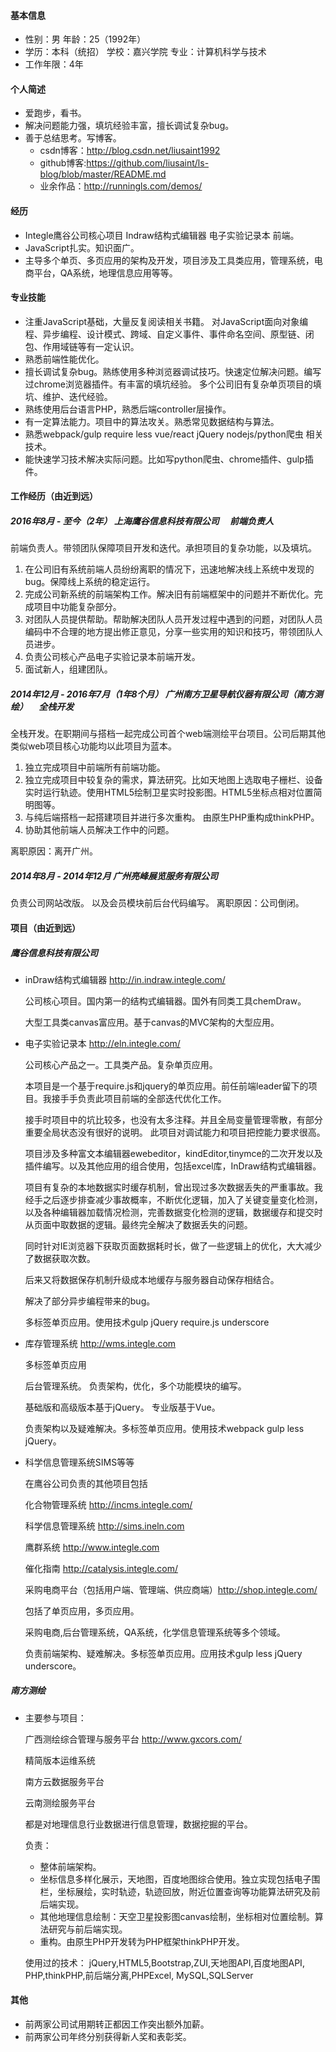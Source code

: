 #### 基本信息

 * 性别：男        年龄：25（1992年）
 * 学历：本科（统招）        学校：嘉兴学院         专业：计算机科学与技术
 * 工作年限：4年
 

#### 个人简述

* 爱跑步，看书。
* 解决问题能力强，填坑经验丰富，擅长调试复杂bug。
* 善于总结思考。写博客。
    * csdn博客：http://blog.csdn.net/liusaint1992
    * github博客:https://github.com/liusaint/ls-blog/blob/master/README.md
    * 业余作品：http://runningls.com/demos/

#### 经历
* Integle鹰谷公司核心项目 Indraw结构式编辑器 电子实验记录本 前端。 
* JavaScript扎实。知识面广。
* 主导多个单页、多页应用的架构及开发，项目涉及工具类应用，管理系统，电商平台，QA系统，地理信息应用等等。

#### 专业技能

* 注重JavaScript基础，大量反复阅读相关书籍。 对JavaScript面向对象编程、异步编程、设计模式、跨域、自定义事件、事件命名空间、原型链、闭包、作用域链等有一定认识。
* 熟悉前端性能优化。
* 擅长调试复杂bug。熟练使用多种浏览器调试技巧。快速定位解决问题。编写过chrome浏览器插件。有丰富的填坑经验。 多个公司旧有复杂单页项目的填坑、维护、迭代经验。
* 熟练使用后台语言PHP，熟悉后端controller层操作。
* 有一定算法能力。项目中的算法攻关。熟悉常见数据结构与算法。
* 熟悉webpack/gulp require less vue/react jQuery nodejs/python爬虫 相关技术。
* 能快速学习技术解决实际问题。比如写python爬虫、chrome插件、gulp插件。



#### 工作经历（由近到远）

#####  2016年8月 - 至今（2年）  上海鹰谷信息科技有限公司 　前端负责人

前端负责人。带领团队保障项目开发和迭代。承担项目的复杂功能，以及填坑。

1. 在公司旧有系统前端人员纷纷离职的情况下，迅速地解决线上系统中发现的bug。保障线上系统的稳定运行。 
2. 完成公司新系统的前端架构工作。解决旧有前端框架中的问题并不断优化。完成项目中功能复杂部分。 
3. 对团队人员提供帮助。帮助解决团队人员开发过程中遇到的问题，对团队人员编码中不合理的地方提出修正意见，分享一些实用的知识和技巧，带领团队人员进步。 
4. 负责公司核心产品电子实验记录本前端开发。 
5. 面试新人，组建团队。


#####  2014年12月 - 2016年7月（1年8个月）  广州南方卫星导航仪器有限公司（南方测绘） 　全栈开发

全栈开发。在职期间与搭档一起完成公司首个web端测绘平台项目。公司后期其他类似web项目核心功能均以此项目为蓝本。

1. 独立完成项目中前端所有前端功能。
2. 独立完成项目中较复杂的需求，算法研究。比如天地图上选取电子栅栏、设备实时运行轨迹。使用HTML5绘制卫星实时投影图。HTML5坐标点相对位置简明图等。
3. 与纯后端搭档一起搭建项目并进行多次重构。 由原生PHP重构成thinkPHP。
4. 协助其他前端人员解决工作中的问题。

离职原因：离开广州。

#####  2014年8月 - 2014年12月  广州亮峰展览服务有限公司  
负责公司网站改版。 以及会员模块前后台代码编写。
离职原因：公司倒闭。

#### 项目（由近到远）

##### 鹰谷信息科技有限公司

* inDraw结构式编辑器 http://in.indraw.integle.com/
    
    公司核心项目。国内第一的结构式编辑器。国外有同类工具chemDraw。
    
    大型工具类canvas富应用。基于canvas的MVC架构的大型应用。

* 电子实验记录本  http://eln.integle.com/
    
    公司核心产品之一。工具类产品。复杂单页应用。
    
    本项目是一个基于require.js和jquery的单页应用。前任前端leader留下的项目。我接手手负责此项目前端的全部迭代优化工作。 
    
    接手时项目中的坑比较多，也没有太多注释。并且全局变量管理零散，有部分重要全局状态没有很好的说明。 此项目对调试能力和项目把控能力要求很高。
    
    项目涉及多种富文本编辑器ewebeditor，kindEditor,tinymce的二次开发以及插件编写。以及其他应用的组合使用，包括excel库，InDraw结构式编辑器。
    
    项目有复杂的本地数据实时缓存机制，曾出现过多次数据丢失的严重事故。我经手之后逐步排查减少事故概率，不断优化逻辑，加入了关键变量变化检测，以及各种编辑器加载情况检测，完善数据变化检测的逻辑，数据缓存和提交时从页面中取数据的逻辑。最终完全解决了数据丢失的问题。 
    
    同时针对IE浏览器下获取页面数据耗时长，做了一些逻辑上的优化，大大减少了数据获取次数。 
    
    后来又将数据保存机制升级成本地缓存与服务器自动保存相结合。 
    
    解决了部分异步编程带来的bug。
    
    多标签单页应用。使用技术gulp jQuery require.js underscore


* 库存管理系统 http://wms.integle.com

    多标签单页应用
    
    后台管理系统。 
    负责架构，优化，多个功能模块的编写。
    
    基础版和高级版本基于jQuery。 
    专业版基于Vue。
    
    负责架构以及疑难解决。多标签单页应用。使用技术webpack gulp less jQuery。

* 科学信息管理系统SIMS等等  

    在鹰谷公司负责的其他项目包括
    
    化合物管理系统 http://incms.integle.com/ 
    
    科学信息管理系统 http://sims.ineln.com 
    
    鹰群系统 http://www.integle.com
    
    催化指南 http://catalysis.integle.com/ 
    
    采购电商平台（包括用户端、管理端、供应商端）http://shop.integle.com/
    
    包括了单页应用，多页应用。 
    
    采购电商,后台管理系统，QA系统，化学信息管理系统等多个领域。
    
    负责前端架构、疑难解决。多标签单页应用。应用技术gulp less jQuery underscore。



##### 南方测绘

* 主要参与项目： 
    
    广西测绘综合管理与服务平台 http://www.gxcors.com/ 
    
    精简版本运维系统 
    
    南方云数据服务平台 
    
    云南测绘服务平台
    
    都是对地理信息行业数据进行信息管理，数据挖掘的平台。
    
    负责： 
    * 整体前端架构。 
    * 坐标信息多样化展示，天地图，百度地图综合使用。独立实现包括电子围栏，坐标展绘，实时轨迹，轨迹回放，附近位置查询等功能算法研究及前后端实现。 
    * 其他地理信息绘制：天空卫星投影图canvas绘制，坐标相对位置绘制。算法研究与前后端实现。 
    * 重构。由原生PHP开发转为PHP框架thinkPHP开发。

    使用过的技术： 
    jQuery,HTML5,Bootstrap,ZUI,天地图API,百度地图API, 
    PHP,thinkPHP,前后端分离,PHPExcel, 
    MySQL,SQLServer


#### 其他
* 前两家公司试用期转正都因工作突出额外加薪。
* 前两家公司年终分别获得新人奖和表彰奖。





